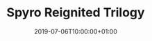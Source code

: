 ---
issue: 0719
game: spyroreignitedtrilogy
title: "Spyro Reignited Trilogy"
date: 2019-07-06T10:00:00+01:00
---